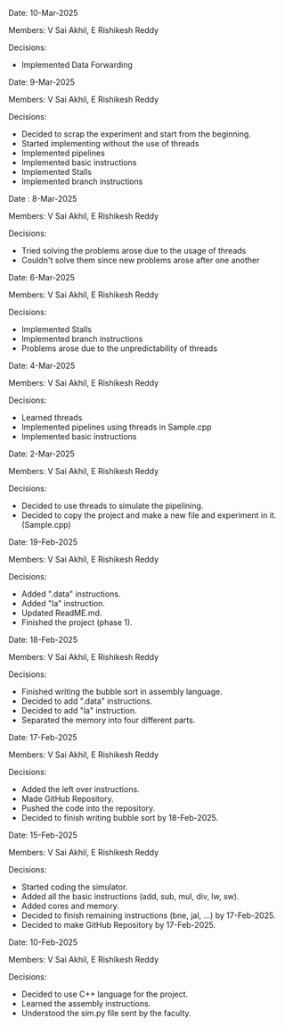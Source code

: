 Date: 10-Mar-2025

Members: V Sai Akhil, E Rishikesh Reddy 

Decisions:
- Implemented Data Forwarding 

Date: 9-Mar-2025

Members: V Sai Akhil, E Rishikesh Reddy 

Decisions:
- Decided to scrap the experiment and start from the beginning.
- Started implementing without the use of threads
- Implemented pipelines
- Implemented basic instructions 
- Implemented Stalls
- Implemented branch instructions 

Date : 8-Mar-2025

Members: V Sai Akhil, E Rishikesh Reddy 

Decisions:
- Tried solving the problems arose due to the usage of threads
- Couldn't solve them since new problems arose after one another

Date: 6-Mar-2025

Members: V Sai Akhil, E Rishikesh Reddy 

Decisions:
- Implemented Stalls
- Implemented branch instructions 
- Problems arose due to the unpredictability of threads

Date: 4-Mar-2025

Members: V Sai Akhil, E Rishikesh Reddy 

Decisions: 
- Learned threads
- Implemented pipelines using threads in Sample.cpp
- Implemented basic instructions 

Date: 2-Mar-2025

Members: V Sai Akhil, E Rishikesh Reddy 

Decisions: 
- Decided to use threads to simulate the pipelining.
- Decided to copy the project and make a new file and experiment in it. (Sample.cpp)

Date: 19-Feb-2025  

Members: V Sai Akhil, E Rishikesh Reddy  

Decisions:  
- Added ".data" instructions.  
- Added "la" instruction.  
- Updated ReadME.md.  
- Finished the project (phase 1).  

Date: 18-Feb-2025  

Members: V Sai Akhil, E Rishikesh Reddy  

Decisions:  
- Finished writing the bubble sort in assembly language.  
- Decided to add ".data" instructions.  
- Decided to add "la" instruction.  
- Separated the memory into four different parts.  

Date: 17-Feb-2025  

Members: V Sai Akhil, E Rishikesh Reddy  

Decisions:  
- Added the left over instructions.  
- Made GitHub Repository.  
- Pushed the code into the repository.  
- Decided to finish writing bubble sort by 18-Feb-2025.  

Date: 15-Feb-2025  

Members: V Sai Akhil, E Rishikesh Reddy  

Decisions:  
- Started coding the simulator.  
- Added all the basic instructions (add, sub, mul, div, lw, sw).  
- Added cores and memory.  
- Decided to finish remaining instructions (bne, jal, ...) by 17-Feb-2025.  
- Decided to make GitHub Repository by 17-Feb-2025.  

Date: 10-Feb-2025  

Members: V Sai Akhil, E Rishikesh Reddy  

Decisions:  
- Decided to use C++ language for the project.  
- Learned the assembly instructions.  
- Understood the sim.py file sent by the faculty.
